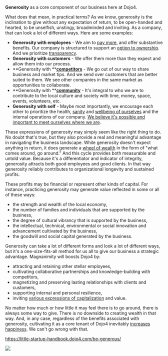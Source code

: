 **Generosity** as a core component of our business here at Dojo4.

What does that mean, in practical terms? As we know, generosity is the
inclination to give without any expectation of return, to be open-handed
and hearted, to be unselfish, unstingy, broadminded and inviting. As a
company, that can look a lot of different ways. Here are some examples:

  - **Generosity with employees** - We aim to [pay
    more](https://dojo4.com/blog/bigger-paychecks-better-impact), and
    offer substantive benefits. Our company is structured to support
    an [option to
    ownership](http://dojo4.com/blog/on-the-lip-of-shared-ownership-dojo4-becomes-a-co-op-series-number-1).
    And we
    prioritize [transparency](https://bthechange.com/4-companies-share-their-paths-to-great-governance-16fa1de6d3d5).
  - **Generosity with customers** - We offer them more than they expect
    and allow them into our process.
  - **Generosity
    with **[**competitors**](https://little-startup-handbook.dojo4.com/embrace-the-competition/) -
    We go out of our way to share business and market tips. And we send
    over customers that are better suited to them. We see other
    companies in the same market as opportunities to collaborate.
  - **Generosity
    with **[**community**](https://little-startup-handbook.dojo4.com/call-on-community/) -
    It's integral to who we are to contribute to the local culture and
    society with time, money, space, events, volunteers, etc.
  - **Generosity with self** - Maybe most importantly, we encourage each
    other to prioritize the
    health, [sanity](https://little-startup-handbook.dojo4.com/make-sanity-number-1/) and
    [wellbeing of ourselves](http://antidoteto.tech) and the internal
    operations of our company. [We believe it's possible and important
    to meet ourselves where we
    are](https://dojo4.com/blog/grief-as-an-entrepreneurial-asset).

These expressions of generosity may simply seem like the right thing to
do. No doubt that's true, but they also provide a real and meaningful
advantage in navigating the business landscape. While generosity doesn't
expect anything in return, it does generate a [wheel of
wealth](https://little-startup-handbook.dojo4.com/be-generous/) in the
form of "what comes around, go around." And this cycle provides both
measurable and untold value. Because it's a differentiator and indicator
of integrity, generosity attracts both good employees and good clients.
In that way generosity reliably contributes to organizational longevity
and sustained profits.

These profits may be financial or represent other kinds of capital. For
instance, practicing generosity may generate value reflected in some or
all of these ways:

  - the strength and wealth of the local economy,
  - the number of families and individuals that are supported by the
    business,
  - the degree of cultural vibrancy that is supported by the business,
  - the intellectual, technical, environmental or social innovation and
    advancement cultivated by the business,
  - the goodwill and social capital generated by the business.

Generosity can take a lot of different forms and look a lot of different
ways, but it's a one-size-fits-all method for us all to give our
business a strategic advantage. Magnanimity will boosts Dojo4 by:

  - attracting and retaining other stellar employees,
  - cultivating collaborative partnerships and knowledge-building with
    competitors,
  - magnetizing and preserving lasting relationships with clients and
    customers,
  - supporting internal and personal resilience,
  - inviting [various expressions of
    capitalization](https://socapglobal.com/2019/11/valuation-in-8-categories-a-broader-picture-of-your-companys-capital/)
    and value.

No matter how much or how little it may feel there is to go around,
there is always some way to give. There is no downside to creating
wealth in that way. And, in any case, regardless of the benefits
associated with generosity, cultivating it as a core tenant of Dojo4
inevitably [increases
happiness](https://www.nature.com/articles/ncomms15964). We can't go
wrong with that.

<https://little-startup-handbook.dojo4.com/be-generous/>

![](https://d2eslrut6bvw18.cloudfront.net/v2/39196/contents/jcSEHy3rMWNKQw5O/mw1920_be-generous.jpg)
